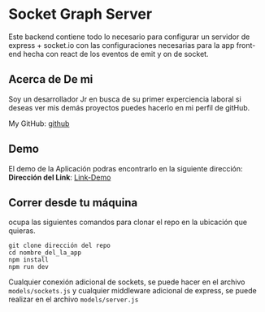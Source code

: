 # Socket Graph Server

Este backend contiene todo lo necesario para configurar un servidor de express + socket.io con las configuraciones necesarias para la app front-end hecha con react de los eventos de emit y on de socket.

## Acerca de De mi

Soy un desarrollador Jr en busca de su primer experciencia laboral si deseas ver mis demás proyectos puedes hacerlo en mi perfil de gitHub.

My GitHub: [github](https://github.com/UrielBm)

## Demo

El demo de la Aplicación podras encontrarlo en la siguiente dirección:
**Dirección del Link**: [Link-Demo](https://mini-chat-uriel.herokuapp.com/)

## Correr desde tu máquina

ocupa las siguientes comandos para clonar el repo en la ubicación que quieras.

```
git clone dirección del repo
cd nombre_del_la_app
npm install
npm run dev

```

Cualquier conexión adicional de sockets, se puede hacer en el archivo `models/sockets.js` y cualquier middleware adicional de express, se puede realizar en el archivo `models/server.js`
